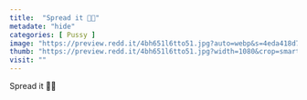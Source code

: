 ```yaml
---
title:  "Spread it 🥵😻"
metadate: "hide"
categories: [ Pussy ]
image: "https://preview.redd.it/4bh651l6tto51.jpg?auto=webp&s=4eda418d7f7140cf0648c00f5fbc1d3bc7f29813"
thumb: "https://preview.redd.it/4bh651l6tto51.jpg?width=1080&crop=smart&auto=webp&s=24289797385c071b4c5c6e1f3df01c98e76380aa"
visit: ""
---
```

Spread it 🥵😻
